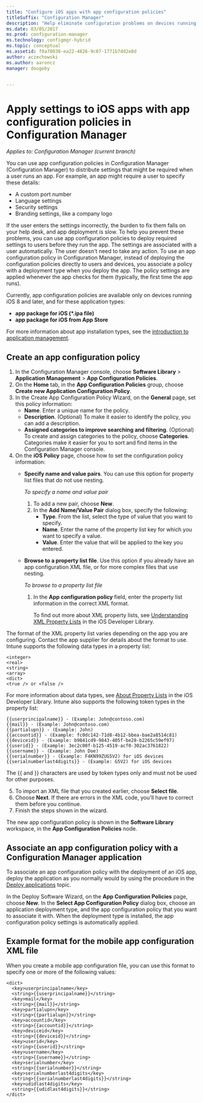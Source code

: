 ```yaml
---
title: "Configure iOS apps with app configuration policies"
titleSuffix: "Configuration Manager"
description: "Help eliminate configuration problems on devices running iOS 8 or later by deploying app configuration policies to users before they run apps."
ms.date: 03/05/2017
ms.prod: configuration-manager
ms.technology: configmgr-hybrid
ms.topic: conceptual
ms.assetid: f0a78038-ea22-4826-9c07-1771b7dd2e8d
author: aczechowski
ms.author: aaroncz
manager: dougeby


---
```

# Apply settings to iOS apps with app configuration policies in Configuration Manager

*Applies to: Configuration Manager (current branch)*


You can use app configuration policies in Configuration Manager (Configuration Manager) to distribute settings that might be required when a user runs an app. For example, an app might require a user to specify these details:
- A custom port number
- Language settings
- Security settings
- Branding settings, like a company logo

If the user enters the settings incorrectly, the burden to fix them falls on your help desk, and app deployment is slow.
To help you prevent these problems, you can use app configuration policies to deploy required settings to users before they run the app. The settings are associated with a user automatically. The user doesn't need to take any action.
To use an app configuration policy in Configuration Manager, instead of deploying the configuration policies directly to users and devices, you associate a policy with a deployment type when you deploy the app. The policy settings are applied whenever the app checks for them (typically, the first time the app runs).

Currently, app configuration policies are available only on devices running iOS 8 and later, and for these application types:

- **app package for iOS (\*.ipa file)**
- **app package for iOS from App Store**

For more information about app installation types, see the [introduction to application management](/sccm/apps/understand/introduction-to-application-management).

## Create an app configuration policy

1. In the Configuration Manager console, choose **Software Library** > **Application Management** > **App Configuration Policies**.
2. On the **Home** tab, in the **App Configuration Policies** group, choose **Create new Application Configuration Policy**.
3. In the Create App Configuration Policy Wizard, on the **General** page, set this policy information:
   - **Name**. Enter a unique name for the policy.
   - **Description**. (Optional) To make it easier to identify the policy, you can add a description.
   - **Assigned categories to improve searching and filtering**. (Optional) To create and assign categories to the policy, choose **Categories**. Categories make it easier for you to sort and find items in the Configuration Manager console.
4. On the **iOS Policy** page, choose how to set the configuration policy information:
   - **Specify name and value pairs**. You can use this option for property list files that do not use nesting.

      *To specify a name and value pair*
        1. To add a new pair, choose **New**.
        2. In the **Add Name/Value Pair** dialog box, specify the following:
            - **Type**. From the list, select the type of value that you want to specify.
            - **Name**. Enter the name of the property list key for which you want to specify a value.
            - **Value**. Enter the value that will be applied to the key you entered.

   - **Browse to a property list file**. Use this option if you already have an app configuration XML file, or for more complex files that use nesting.

     *To browse to a property list file*

     1. In the **App configuration policy** field, enter the property list information in the correct XML format.

        To find out more about XML property lists, see [Understanding XML Property Lists](https://developer.apple.com/library/ios/documentation/Cocoa/Conceptual/PropertyLists/UnderstandXMLPlist/UnderstandXMLPlist.html) in the iOS Developer Library.

The format of the XML property list varies depending on the app you are configuring. Contact the app supplier for details about the format to use.
Intune supports the following data types in a property list:

```
<integer>
<real>
<string>
<array>
<dict>
<true /> or <false />
```

For more information about data types, see [About Property Lists](https://developer.apple.com/library/content/documentation/Cocoa/Conceptual/PropertyLists/AboutPropertyLists/AboutPropertyLists.html) in the iOS Developer Library.
Intune also supports the following token types in the property list:

```
{{userprincipalname}} - (Example: John@contoso.com)
{{mail}} - (Example: John@contoso.com)
{{partialupn}} - (Example: John)
{{accountid}} - (Example: fc0dc142-71d8-4b12-bbea-bae2a8514c81)
{{deviceid}} - (Example: b9841cd9-9843-405f-be28-b2265c59ef97)
{{userid}} - (Example: 3ec2c00f-b125-4519-acf0-302ac3761822)
{{username}} - (Example: John Doe)
{{serialnumber}} - (Example: F4KN99ZUG5V2) for iOS devices
{{serialnumberlast4digits}} - (Example: G5V2) for iOS devices
```

The {{ and }} characters are used by token types only and must not be used for other purposes.

5. To import an XML file that you created earlier, choose **Select file**.
6. Choose **Next**. If there are errors in the XML code, you'll have to correct them before you continue.
7. Finish the steps shown in the wizard.

The new app configuration policy is shown in the **Software Library** workspace, in the **App Configuration Policies** node.

## Associate an app configuration policy with a Configuration Manager application

To associate an app configuration policy with the deployment of an iOS app, deploy the application as you normally would by using the procedure in the [Deploy applications](/sccm/apps/deploy-use/deploy-applications) topic.

In the Deploy Software Wizard, on the **App Configuration Policies** page, choose **New**. In the **Select App Configuration Policy** dialog box, choose an application deployment type, and the app configuration policy that you want to associate it with.
When the deployment type is installed, the app configuration policy settings is automatically applied.

## Example format for the mobile app configuration XML file

When you create a mobile app configuration file, you can use this format to specify one or more of the following values:

```
<dict>
  <key>userprincipalname</key>
  <string>{{userprincipalname}}</string>
  <key>mail</key>
  <string>{{mail}}</string>
  <key>partialupn</key>
  <string>{{partialupn}}</string>
  <key>accountid</key>
  <string>{{accountid}}</string>
  <key>deviceid</key>
  <string>{{deviceid}}</string>
  <key>userid</key>
  <string>{{userid}}</string>
  <key>username</key>
  <string>{{username}}</string>
  <key>serialnumber</key>
  <string>{{serialnumber}}</string>
  <key>serialnumberlast4digits</key>
  <string>{{serialnumberlast4digits}}</string>
  <key>udidlast4digits</key>
  <string>{{udidlast4digits}}</string>
</dict>
```

